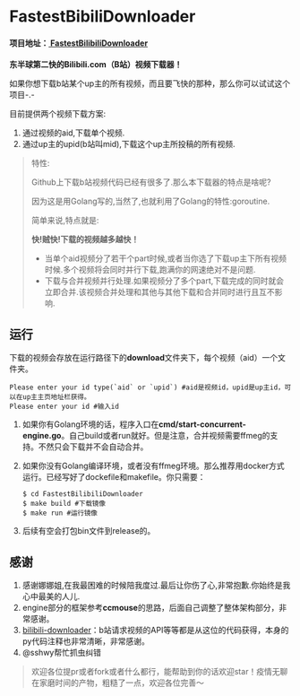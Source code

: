 # FastestBibiliDownloader

#### 项目地址：**[ FastestBilibiliDownloader](https://github.com/sodaling/FastestBilibiliDownloader)**

**东半球第二快的Bilibili.com（B站）视频下载器！**

如果你想下载b站某个up主的所有视频，而且要飞快的那种，那么你可以试试这个项目-.-

目前提供两个视频下载方案:

1. 通过视频的aid,下载单个视频.
2. 通过up主的upid(b站叫mid),下载这个up主所投稿的所有视频.



> 特性:
>
> Github上下载b站视频代码已经有很多了.那么本下载器的特点是啥呢?
>
> 因为这是用Golang写的,当然了,也就利用了Golang的特性:goroutine.
>
> 简单来说,特点就是:
>
> **快!贼快!下载的视频越多越快！**
>
> * 当单个aid视频分了若干个part时候,或者当你选了下载up主下所有视频时候.多个视频将会同时并行下载,跑满你的网速绝对不是问题.
> * 下载与合并视频并行处理.如果视频分了多个part,下载完成的同时就会立即合并.该视频合并处理和其他与其他下载和合并同时进行且互不影响.

## 运行

下载的视频会存放在运行路径下的**download**文件夹下，每个视频（aid）一个文件夹。

```shell
Please enter your id type(`aid` or `upid`) #aid是视频id，upid是up主id，可以在up主主页地址栏获得。
Please enter your id #输入id
```



1. 如果你有Golang环境的话，程序入口在**cmd/start-concurrent-engine.go**。自己build或者run就好。但是注意，合并视频需要ffmeg的支持。不然只会下载并不会自动合并。

2. 如果你没有Golang编译环境，或者没有ffmeg环境。那么推荐用docker方式运行。已经写好了dockefile和makefile。你只需要：

   ```shell
   $ cd FastestBilibiliDownloader
   $ make build #下载镜像
   $ make run #运行镜像
   ```

   

3. 后续有空会打包bin文件到release的。

## 感谢

1. 感谢娜娜姐,在我最困难的时候陪我度过.最后让你伤了心,非常抱歉.你始终是我心中最美的人儿.
2. engine部分的框架参考**ccmouse**的思路，后面自己调整了整体架构部分，非常感谢。
3. [bilibili-downloader](https://github.com/stevenjoezhang/bilibili-downloader)：b站请求视频的API等等都是从这位的代码获得，本身的py代码注释也非常清晰，非常感谢。
4. @sshwy帮忙抓虫纠错

>欢迎各位提pr或者fork或者什么都行，能帮助到你的话欢迎star！疫情无聊在家磨时间的产物，粗糙了一点，欢迎各位完善～


